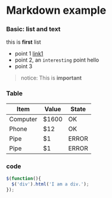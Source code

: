 # Markdown example

### Basic: list and text

this is **first** list
* point 1 [link1](https://stackedit.io/)
* point 2, an `interesting` point hello
* point 3


> notice: This is **important**

### Table

Item     | Value | State 
-------- | ----- | ----- 
Computer | $1600 | OK    
Phone    | $12   | OK    
Pipe     | $1    | ERROR 
Pipe     | $1    | ERROR 

### code
```javascript
$(function(){
  $('div').html('I am a div.');
});
```
